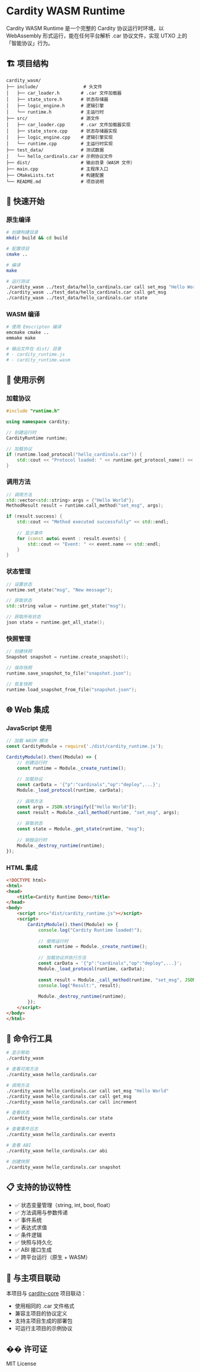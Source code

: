 # Cardity WASM Runtime

Cardity WASM Runtime 是一个完整的 Cardity 协议运行时环境，以 WebAssembly 形式运行，能在任何平台解析 .car 协议文件，实现 UTXO 上的「智能协议」行为。

## 🏗️ 项目结构

```
cardity_wasm/
├── include/                 # 头文件
│   ├── car_loader.h        # .car 文件加载器
│   ├── state_store.h       # 状态存储器
│   ├── logic_engine.h      # 逻辑引擎
│   └── runtime.h           # 主运行时
├── src/                    # 源文件
│   ├── car_loader.cpp      # .car 文件加载器实现
│   ├── state_store.cpp     # 状态存储器实现
│   ├── logic_engine.cpp    # 逻辑引擎实现
│   └── runtime.cpp         # 主运行时实现
├── test_data/              # 测试数据
│   └── hello_cardinals.car # 示例协议文件
├── dist/                   # 输出目录（WASM 文件）
├── main.cpp                # 主程序入口
├── CMakeLists.txt          # 构建配置
└── README.md               # 项目说明
```

## 🚀 快速开始

### 原生编译

```bash
# 创建构建目录
mkdir build && cd build

# 配置项目
cmake ..

# 编译
make

# 运行测试
./cardity_wasm ../test_data/hello_cardinals.car call set_msg "Hello World"
./cardity_wasm ../test_data/hello_cardinals.car call get_msg
./cardity_wasm ../test_data/hello_cardinals.car state
```

### WASM 编译

```bash
# 使用 Emscripten 编译
emcmake cmake ..
emmake make

# 输出文件在 dist/ 目录
# - cardity_runtime.js
# - cardity_runtime.wasm
```

## 📖 使用示例

### 加载协议

```cpp
#include "runtime.h"

using namespace cardity;

// 创建运行时
CardityRuntime runtime;

// 加载协议
if (runtime.load_protocol("hello_cardinals.car")) {
    std::cout << "Protocol loaded: " << runtime.get_protocol_name() << std::endl;
}
```

### 调用方法

```cpp
// 调用方法
std::vector<std::string> args = {"Hello World"};
MethodResult result = runtime.call_method("set_msg", args);

if (result.success) {
    std::cout << "Method executed successfully" << std::endl;
    
    // 显示事件
    for (const auto& event : result.events) {
        std::cout << "Event: " << event.name << std::endl;
    }
}
```

### 状态管理

```cpp
// 设置状态
runtime.set_state("msg", "New message");

// 获取状态
std::string value = runtime.get_state("msg");

// 获取所有状态
json state = runtime.get_all_state();
```

### 快照管理

```cpp
// 创建快照
Snapshot snapshot = runtime.create_snapshot();

// 保存快照
runtime.save_snapshot_to_file("snapshot.json");

// 恢复快照
runtime.load_snapshot_from_file("snapshot.json");
```

## 🌐 Web 集成

### JavaScript 使用

```javascript
// 加载 WASM 模块
const CardityModule = require('./dist/cardity_runtime.js');

CardityModule().then((Module) => {
    // 创建运行时
    const runtime = Module._create_runtime();
    
    // 加载协议
    const carData = '{"p":"cardinals","op":"deploy",...}';
    Module._load_protocol(runtime, carData);
    
    // 调用方法
    const args = JSON.stringify(["Hello World"]);
    const result = Module._call_method(runtime, "set_msg", args);
    
    // 获取状态
    const state = Module._get_state(runtime, "msg");
    
    // 销毁运行时
    Module._destroy_runtime(runtime);
});
```

### HTML 集成

```html
<!DOCTYPE html>
<html>
<head>
    <title>Cardity Runtime Demo</title>
</head>
<body>
    <script src="dist/cardity_runtime.js"></script>
    <script>
        CardityModule().then((Module) => {
            console.log("Cardity Runtime loaded!");
            
            // 使用运行时
            const runtime = Module._create_runtime();
            
            // 加载协议并执行方法
            const carData = '{"p":"cardinals","op":"deploy",...}';
            Module._load_protocol(runtime, carData);
            
            const result = Module._call_method(runtime, "set_msg", JSON.stringify(["Hello from Web!"]));
            console.log("Result:", result);
            
            Module._destroy_runtime(runtime);
        });
    </script>
</body>
</html>
```

## 🔧 命令行工具

```bash
# 显示帮助
./cardity_wasm

# 查看可用方法
./cardity_wasm hello_cardinals.car

# 调用方法
./cardity_wasm hello_cardinals.car call set_msg "Hello World"
./cardity_wasm hello_cardinals.car call get_msg
./cardity_wasm hello_cardinals.car call increment

# 查看状态
./cardity_wasm hello_cardinals.car state

# 查看事件日志
./cardity_wasm hello_cardinals.car events

# 查看 ABI
./cardity_wasm hello_cardinals.car abi

# 创建快照
./cardity_wasm hello_cardinals.car snapshot
```

## 📋 支持的协议特性

- ✅ 状态变量管理（string, int, bool, float）
- ✅ 方法调用与参数传递
- ✅ 事件系统
- ✅ 表达式求值
- ✅ 条件逻辑
- ✅ 快照与持久化
- ✅ ABI 接口生成
- ✅ 跨平台运行（原生 + WASM）

## 🔗 与主项目联动

本项目与 [cardity-core](https://github.com/cardity-org/cardity-core) 项目联动：

- 使用相同的 .car 文件格式
- 兼容主项目的协议定义
- 支持主项目生成的部署包
- 可运行主项目的示例协议

## �� 许可证

MIT License 